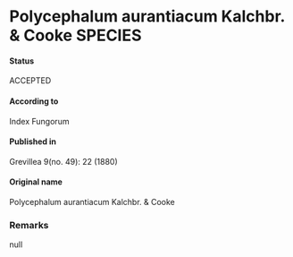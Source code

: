Polycephalum aurantiacum Kalchbr. & Cooke SPECIES
=======

#### Status
ACCEPTED

#### According to
Index Fungorum

#### Published in
Grevillea 9(no. 49): 22 (1880)

#### Original name
Polycephalum aurantiacum Kalchbr. & Cooke

### Remarks
null